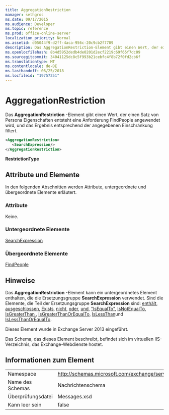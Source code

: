 ```yaml
---
title: AggregationRestriction
manager: sethgros
ms.date: 09/17/2015
ms.audience: Developer
ms.topic: reference
ms.prod: office-online-server
localization_priority: Normal
ms.assetid: d05044f9-d2ff-4aca-956c-20c9cb2f7709
description: Das AggregationRestriction-Element gibt einen Wert, der einen Satz von Persona Eigenschaften entsteht eine Anforderung FindPeople angewendet wird, und das Ergebnis entsprechend der angegebenen Einschränkung filtert.
ms.openlocfilehash: 8b4d5952dedb4de0201d2ecf2219c69f65f7dc09
ms.sourcegitcommit: 34041125dc8c5f993b21cebfc4f8b72f0fd2cb6f
ms.translationtype: MT
ms.contentlocale: de-DE
ms.lasthandoff: 06/25/2018
ms.locfileid: "19757251"
---
```

# <a name="aggregationrestriction"></a>AggregationRestriction

Das **AggregationRestriction** -Element gibt einen Wert, der einen Satz von Persona Eigenschaften entsteht eine Anforderung FindPeople angewendet wird, und das Ergebnis entsprechend der angegebenen Einschränkung filtert. 
  
```XML
<AggregationRestriction>
   <SearchExpression/>
</AggregationRestriction>
```

 **RestrictionType**
## <a name="attributes-and-elements"></a>Attribute und Elemente

In den folgenden Abschnitten werden Attribute, untergeordnete und übergeordnete Elemente erläutert.
  
### <a name="attributes"></a>Attribute

Keine.
  
### <a name="child-elements"></a>Untergeordnete Elemente

[SearchExpression](searchexpression.md)
  
### <a name="parent-elements"></a>Übergeordnete Elemente

[FindPeople](findpeople.md)
  
## <a name="remarks"></a>Hinweise

Das **AggregationRestriction** -Element kann ein untergeordnetes Element enthalten, die die Ersetzungsgruppe **SearchExpression** verwendet. Sind die Elemente, die Teil der Ersetzungsgruppe **SearchExpression** sind: [enthält](contains.md), [ausgeschlossen](excludes.md), [Exists](exists.md), [nicht](not.md), [oder](or.md), [und](and.md), ["IsEqualTo"](isequalto.md), [IsNotEqualTo](isnotequalto.md), [IsGreaterThan ](isgreaterthan.md), [IsGreaterThanOrEqualTo](isgreaterthanorequalto.md), [IsLessThan](islessthan.md)und [IsLessThanOrEqualTo](islessthanorequalto.md).
  
Dieses Element wurde in Exchange Server 2013 eingeführt.
  
Das Schema, das dieses Element beschreibt, befindet sich im virtuellen IIS-Verzeichnis, das Exchange-Webdienste hostet.
  
## <a name="element-information"></a>Informationen zum Element

|||
|:-----|:-----|
|Namespace  <br/> |http://schemas.microsoft.com/exchange/services/2006/messages  <br/> |
|Name des Schemas  <br/> |Nachrichtenschema  <br/> |
|Überprüfungsdatei  <br/> |Messages.xsd  <br/> |
|Kann leer sein  <br/> |false  <br/> |
   


